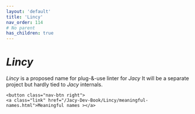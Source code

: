 ```yaml
---
layout: 'default'
title: 'Lincy'
nav_order: 114
# No parent
has_children: true
---
```


# _Lincy_

_Lincy_ is a proposed name for plug-&-use linter for _Jacy_
It will be a separate project but hardly tied to _Jacy_ internals.
<div class="nav-btn-block">
    
    <button class="nav-btn right">
    <a class="link" href="/Jacy-Dev-Book/Lincy/meaningful-names.html">Meaningful names ></a>
</button>

</div>
